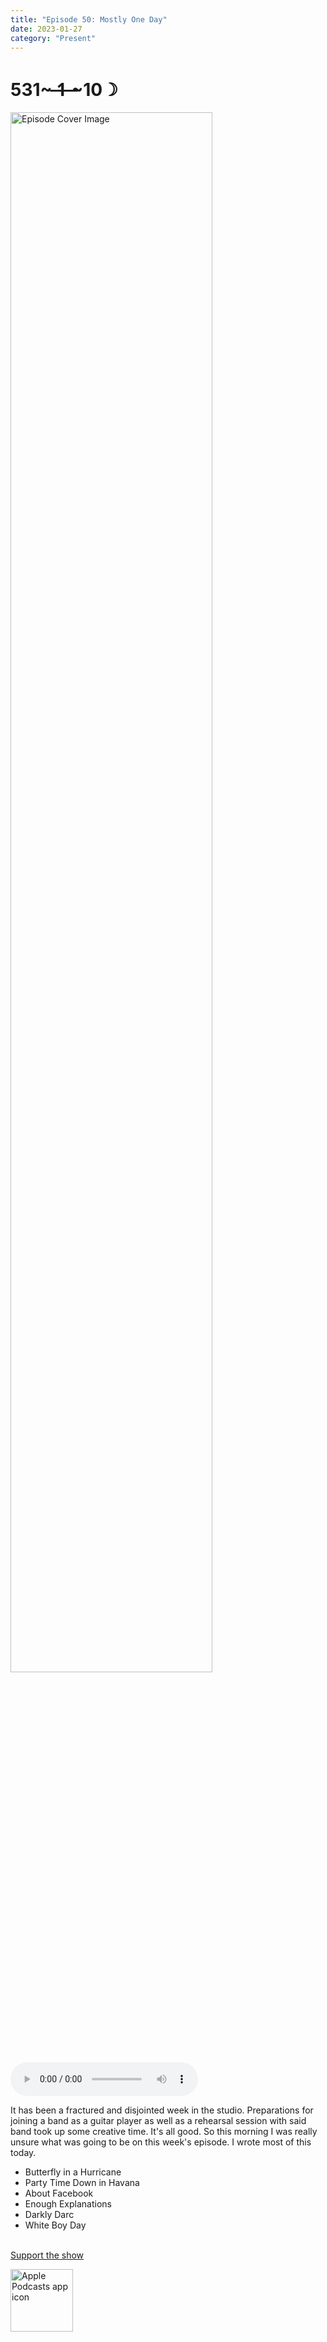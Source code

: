 ```yaml
---
title: "Episode 50: Mostly One Day"
date: 2023-01-27
category: "Present"
---
```

# 531~ ̶1̶ ̶~10☽
<img src="https://artwork.captivate.fm/4d830190-3a14-4eb2-803b-4a9e2c3ec380/60854458c4d1acdf4e1c2f79c4137142d85d78e379bdafbd69bd34c85f5819ad.jpg" alt="Episode Cover Image" width=80%/>
<audio controls>
  <source src="https://podcasts.captivate.fm/media/7ccfe1fe-1dc0-424e-b95e-5542e6456229/12133314-episode-50-mostly-one-day.mp3" type="audio/mpeg">
  Your browser does not support the audio element.
</audio>

<p>It has been a fractured and disjointed week in the studio. Preparations for joining a band as a guitar player as well as a rehearsal session with said band took up some creative time. It&apos;s all good. So this morning I was really unsure what was going to be on this week&apos;s episode. I wrote most of this today.</p><ul><li>Butterfly in a Hurricane</li><li>Party Time Down in Havana</li><li>About Facebook</li><li>Enough Explanations</li><li>Darkly Darc </li><li>White Boy Day</li></ul><br/><a rel="payment" href="https://www.paypal.com/donate/?hosted_button_id=WX3GRUK5BHJLS">Support the show</a>

<a href="https://podcasts.apple.com/us/podcast/living-room-music/id1608791560?tscg=30200&itsct=podcast_box_appicon&ls=1&mttnsubad=1608791560" style="display: inline-block;"><img src="https://toolbox.marketingtools.apple.com/api/v2/badges/app-icon-podcasts/standard/en-us" alt="Apple Podcasts app icon" style="width: 100px; height: 100px; vertical-align: middle; object-fit: contain;" /></a>
    